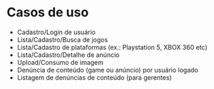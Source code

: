 # Casos de uso
- Cadastro/Login de usuário
- Lista/Cadastro/Busca de jogos
- Lista/Cadastro de plataformas (ex.: Playstation 5, XBOX 360 etc)
- Lista/Cadastro/Detalhe de anúncio
- Upload/Consumo de imagem
- Denúncia de conteúdo (game ou anúncio) por usuário logado
- Listagem de denúncias de conteúdo (para gerentes)